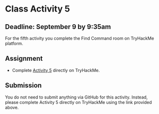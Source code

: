 # Class Activity 5

## Deadline: September 9 by 9:35am

For the fifth activity you complete the Find Command room on TryHackMe platform.

## Assignment

-  Complete [Activity 5](https://tryhackme.com/jr/thefindcommanda68q) directly on TryHackMe.

## Submission

You do not need to submit anything via GitHub for this activity. Instead, please complete Activity 5 directly on TryHackMe using the link provided above.
